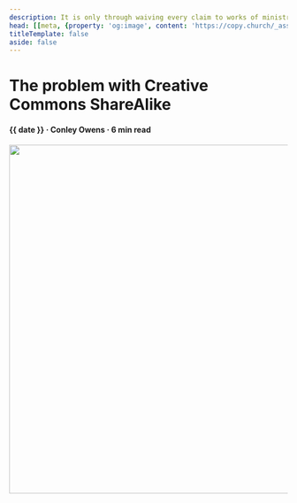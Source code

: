 ```yaml
---
description: It is only through waiving every claim to works of ministry that the gospel may be freely given as it was freely received.
head: [[meta, {property: 'og:image', content: 'https://copy.church/_assets/articles/sharealike.jpg'}]]
titleTemplate: false
aside: false
---
```


<script lang='ts' setup>

import {nice_date} from '@/_comp/utils'

const date = nice_date(2023, 5, 22)

</script>


# The problem with Creative Commons ShareAlike

<h4 class='article-meta'>{{ date }} · Conley Owens · 6 min read</h4>

<img src='/_assets/articles/sharealike.jpg' width='1200' height='630' class='article-hero'>



&nbsp;

<CommittedPerson id='conley_owens'></CommittedPerson>

&nbsp;
